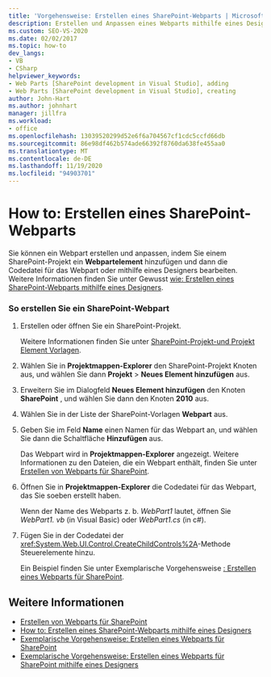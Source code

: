 ```yaml
---
title: 'Vorgehensweise: Erstellen eines SharePoint-Webparts | Microsoft-Dokumentation'
description: Erstellen und Anpassen eines Webparts mithilfe eines Designers oder durch Hinzufügen eines Webpartelements zu einem SharePoint-Projekt und anschließendes Bearbeiten der Codedatei für das Webpart.
ms.custom: SEO-VS-2020
ms.date: 02/02/2017
ms.topic: how-to
dev_langs:
- VB
- CSharp
helpviewer_keywords:
- Web Parts [SharePoint development in Visual Studio], adding
- Web Parts [SharePoint development in Visual Studio], creating
author: John-Hart
ms.author: johnhart
manager: jillfra
ms.workload:
- office
ms.openlocfilehash: 13039520299d52e6f6a704567cf1cdc5ccfd66db
ms.sourcegitcommit: 86e98df462b574ade66392f8760da638fe455aa0
ms.translationtype: MT
ms.contentlocale: de-DE
ms.lasthandoff: 11/19/2020
ms.locfileid: "94903701"
---
```

# <a name="how-to-create-a-sharepoint-web-part"></a>How to: Erstellen eines SharePoint-Webparts
  Sie können ein Webpart erstellen und anpassen, indem Sie einem SharePoint-Projekt ein **Webpartelement** hinzufügen und dann die Codedatei für das Webpart oder mithilfe eines Designers bearbeiten. Weitere Informationen finden Sie unter Gewusst [wie: Erstellen eines SharePoint-Webparts mithilfe eines Designers](../sharepoint/how-to-create-a-sharepoint-web-part-by-using-a-designer.md).

### <a name="to-create-a-sharepoint-web-part"></a>So erstellen Sie ein SharePoint-Webpart

1. Erstellen oder öffnen Sie ein SharePoint-Projekt.

     Weitere Informationen finden Sie unter [SharePoint-Projekt-und Projekt Element Vorlagen](../sharepoint/sharepoint-project-and-project-item-templates.md).

2. Wählen Sie in **Projektmappen-Explorer** den SharePoint-Projekt Knoten aus, und wählen Sie dann **Projekt**  >  **Neues Element hinzufügen** aus.

3. Erweitern Sie im Dialogfeld **Neues Element hinzufügen** den Knoten **SharePoint** , und wählen Sie dann den Knoten **2010** aus.

4. Wählen Sie in der Liste der SharePoint-Vorlagen **Webpart** aus.

5. Geben Sie im Feld **Name** einen Namen für das Webpart an, und wählen Sie dann die Schaltfläche **Hinzufügen** aus.

     Das Webpart wird in **Projektmappen-Explorer** angezeigt. Weitere Informationen zu den Dateien, die ein Webpart enthält, finden Sie unter [Erstellen von Webparts für SharePoint](../sharepoint/creating-web-parts-for-sharepoint.md).

6. Öffnen Sie in **Projektmappen-Explorer** die Codedatei für das Webpart, das Sie soeben erstellt haben.

     Wenn der Name des Webparts z. b. *WebPart1* lautet, öffnen Sie *WebPart1. vb* (in Visual Basic) oder *WebPart1.cs* (in c#).

7. Fügen Sie in der Codedatei der <xref:System.Web.UI.Control.CreateChildControls%2A>-Methode Steuerelemente hinzu.

     Ein Beispiel finden Sie unter Exemplarische Vorgehensweise [: Erstellen eines Webparts für SharePoint](../sharepoint/walkthrough-creating-a-web-part-for-sharepoint.md).

## <a name="see-also"></a>Weitere Informationen
- [Erstellen von Webparts für SharePoint](../sharepoint/creating-web-parts-for-sharepoint.md)
- [How to: Erstellen eines SharePoint-Webparts mithilfe eines Designers](../sharepoint/how-to-create-a-sharepoint-web-part-by-using-a-designer.md)
- [Exemplarische Vorgehensweise: Erstellen eines Webparts für SharePoint](../sharepoint/walkthrough-creating-a-web-part-for-sharepoint.md)
- [Exemplarische Vorgehensweise: Erstellen eines Webparts für SharePoint mithilfe eines Designers](../sharepoint/walkthrough-creating-a-web-part-for-sharepoint-by-using-a-designer.md)
